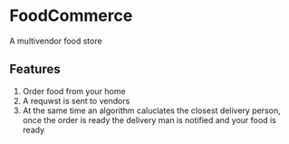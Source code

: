 # FoodCommerce
A multivendor food store

## Features
1. Order food from your home
2. A requwst is sent to vendors
3. At the same time an algorithm  caluclates the closest delivery person, once the order is ready the delivery man is notified and your food is ready